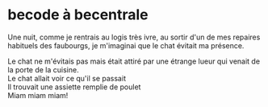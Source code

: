 # becode à becentrale

Une nuit, comme je rentrais au logis très ivre, au sortir d'un de mes repaires habituels des faubourgs, je m'imaginai que le chat évitait ma présence. 

Le chat ne m'évitais pas mais était attiré par une étrange lueur qui venait de la porte de la cuisine. <br>
Le chat allait voir ce qu'il se passait <br>
Il trouvait une assiette remplie de poulet <br>
Miam miam miam! 